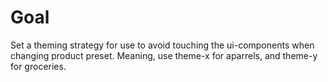 # Goal

Set a theming strategy for use to avoid touching the ui-components when changing product preset. Meaning, use theme-x for aparrels, and theme-y for groceries.
